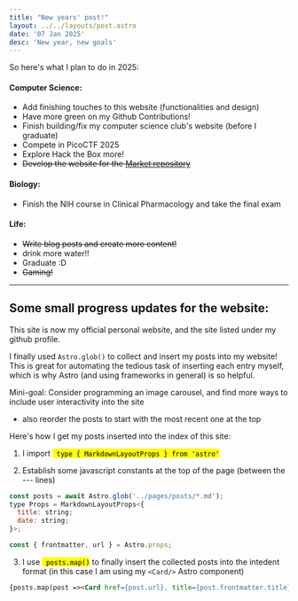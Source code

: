 ```yaml
---
title: "New years' post!"
layout: ../../layouts/post.astro
date: '07 Jan 2025'
desc: 'New year, new goals'
---
```

 So here's what I plan to do in 2025:

#### Computer Science:
 - Add finishing touches to this website (functionalities and design)
 - Have more green on my Github Contributions!
 - Finish building/fix my computer science club's website (before I graduate) 
 - Compete in PicoCTF 2025
 - Explore Hack the Box more!
 - ~~Develop the website for the [Market repository](https://github.com/M-watermelon/Market-Site)~~

#### Biology:
 - Finish the NIH course in Clinical Pharmacology and take the final exam

#### Life:
 - ~~Write blog posts and create more content!~~
 - drink more water!!
 - Graduate :D
 - ~~Gaming!~~

 ---

 ## Some small progress updates for the website:

This site is now my official personal website, and the site listed under my github profile. 

I finally used ```Astro.glob()``` to collect and insert my posts into my website! This is great for automating the tedious task of inserting each entry myself, which is why Astro (and using frameworks in general) is so helpful.



Mini-goal: Consider programming an image carousel, and find more ways to include user interactivity into the site
 - also reorder the posts to start with the most recent one at the top

Here's how I get my posts inserted into the index of this site:

1) I import <mark>``` type { MarkdownLayoutProps } from 'astro'```</mark>

2) Establish some javascript constants at the top of the page (between the --- lines)
```js
const posts = await Astro.glob('../pages/posts/*.md');
type Props = MarkdownLayoutProps<{
  title: string;
  date: string;
}>;

const { frontmatter, url } = Astro.props;

```
3) I use <mark>``` posts.map()```</mark> to finally insert the collected posts into the intedent format (in this case I am using my ```<Card/>``` Astro component)

```html
{posts.map(post =><Card href={post.url}, title={post.frontmatter.title}, body={post.frontmatter.date}/>)}

```